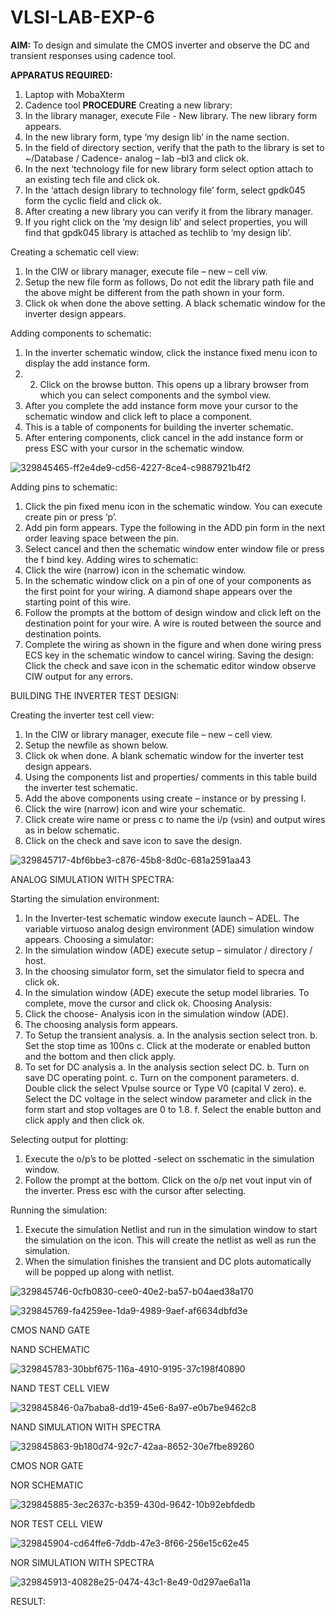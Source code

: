 # VLSI-LAB-EXP-6

**AIM:**
To design and simulate the CMOS inverter and observe the DC and transient responses using cadence tool.

**APPARATUS REQUIRED:**
1.	Laptop with MobaXterm
2.	Cadence tool
**PROCEDURE**
Creating a new library:
1.	In the library manager, execute File - New library. The new library form appears.
2.	In the new library form, type ‘my design lib’ in the name section.
3.	In the field of directory section, verify that the path to the library is set to ~/Database / Cadence- analog – lab –bl3 and click ok.
4.	In the next ‘technology file for new library form select option attach to an existing tech file and click ok.
5.	In the ‘attach design library to technology file’ form, select gpdk045 form the cyclic field and click ok.
6.	After creating a new library you can verify it from the library manager.
7.	If you right click on the ‘my design lib’ and select properties, you will find that gpdk045 library is attached as techlib to ‘my design lib’.

Creating a schematic cell view:
1.	In the CIW or library manager, execute file – new – cell viw.
2.	Setup the new file form as follows, Do not edit the library path file and the above might be different from the path shown in your form.
3.	Click ok when done the above setting. A black schematic window for the inverter design appears.

Adding components to schematic:
1.	In the inverter schematic window, click the instance fixed menu icon to display the add instance form.
2.	2.	Click on the browse button. This opens up a library browser from which you can select components and the symbol view.
3.	After you complete the add instance form move your cursor to the schematic window and click left to place a component.
4.	This is a table of components for building the inverter schematic.
5.	After entering components, click cancel in the add instance form or press ESC with your cursor in the schematic window.

![329845465-ff2e4de9-cd56-4227-8ce4-c9887921b4f2](https://github.com/kailashkarthikeyan/VLSI-LAB-EXP-6/assets/160568677/a6dbb28c-dded-427f-9330-262f32ac7d21)

 Adding pins to schematic:
1.	Click the pin fixed menu icon in the schematic window. You can execute create pin or press ‘p’.
2.	Add pin form appears. Type the following in the ADD pin form in the next order leaving space between the pin.
3.	Select cancel and then the schematic window enter window file or press the f bind key.
Adding wires to schematic:
1.	Click the wire (narrow) icon in the schematic window.
2.	In the schematic window click on a pin of one of your components as the first point for your wiring. A diamond shape appears over the starting point of this wire.
3.	Follow the prompts at the bottom of design window and click left on the destination point for your wire. A wire is routed between the source and destination points.
4.	Complete the wiring as shown in the figure and when done wiring press ECS key in the schematic window to cancel wiring.
Saving the design: Click the check and save icon in the schematic editor window observe CIW output for any errors.

BUILDING THE INVERTER TEST DESIGN:

Creating the inverter test cell view:
1.	In the CIW or library manager, execute file – new – cell view.
2.	Setup the newfile as shown below.
3.	Click ok when done. A blank schematic window for the inverter test design appears.
4.	Using the components list and properties/ comments in this table build the inverter test schematic.
5.	Add the above components using create – instance or by pressing I.
6.	Click the wire (narrow) icon and wire your schematic.
7.	Click create wire name or press c to name the i/p (vsin) and output wires as in below schematic.
8.	Click on the check and save icon to save the design.

![329845717-4bf6bbe3-c876-45b8-8d0c-681a2591aa43](https://github.com/kailashkarthikeyan/VLSI-LAB-EXP-6/assets/160568677/b8122edf-9ba5-4de0-9b0b-c849a2775c9c)

ANALOG SIMULATION WITH SPECTRA:

Starting the simulation environment:

1.	In the Inverter-test schematic window execute launch – ADEL. The variable virtuoso analog design environment (ADE) simulation window appears. Choosing a simulator:
2.	In the simulation window (ADE) execute setup – simulator / directory / host.
3.	In the choosing simulator form, set the simulator field to specra and click ok.
4.	In the simulation window (ADE) execute the setup model libraries. To complete, move the cursor and click ok. Choosing Analysis:
5.	Click the choose- Analysis icon in the simulation window (ADE).
6.	The choosing analysis form appears.
7.	To Setup the transient analysis. a. In the analysis section select tron. b. Set the stop time as 100ns c. Click at the moderate or enabled button and the bottom and then click apply.
8.	To set for DC analysis a. In the analysis section select DC. b. Turn on save DC operating point. c. Turn on the component parameters. d. Double click the select Vpulse source or Type V0 (capital V zero). e. Select the DC voltage in the select window parameter and click in the form start and stop voltages are 0 to 1.8. f. Select the enable button and click apply and then click ok.

Selecting output for plotting:
1.	Execute the o/p’s to be plotted -select on sschematic in the simulation window.
2.	Follow the prompt at the bottom. Click on the o/p net vout input vin of the inverter. Press esc with the cursor after selecting.

Running the simulation:
1.	Execute the simulation Netlist and run in the simulation window to start the simulation on the icon. This will create the netlist as well as run the simulation.
2.	When the simulation finishes the transient and DC plots automatically will be popped up along with netlist.


![329845746-0cfb0830-cee0-40e2-ba57-b04aed38a170](https://github.com/kailashkarthikeyan/VLSI-LAB-EXP-6/assets/160568677/8e38982e-1231-4e1e-a932-9942bef034ab)

![329845769-fa4259ee-1da9-4989-9aef-af6634dbfd3e](https://github.com/kailashkarthikeyan/VLSI-LAB-EXP-6/assets/160568677/995ebf89-46ce-4147-a6db-c46a066c3d10)

CMOS NAND GATE

NAND SCHEMATIC

![329845783-30bbf675-116a-4910-9195-37c198f40890](https://github.com/kailashkarthikeyan/VLSI-LAB-EXP-6/assets/160568677/795ae677-4db7-4f0b-a842-f1b8af0cf83d)

NAND TEST CELL VIEW

![329845846-0a7baba8-dd19-45e6-8a97-e0b7be9462c8](https://github.com/kailashkarthikeyan/VLSI-LAB-EXP-6/assets/160568677/a06f1d64-5cac-44f6-8ed2-b473c26a9acd)


NAND SIMULATION WITH SPECTRA

![329845863-9b180d74-92c7-42aa-8652-30e7fbe89260](https://github.com/kailashkarthikeyan/VLSI-LAB-EXP-6/assets/160568677/d8e97de1-544d-4bfb-8d80-61117c6b2630)

CMOS NOR GATE

NOR SCHEMATIC

![329845885-3ec2637c-b359-430d-9642-10b92ebfdedb](https://github.com/kailashkarthikeyan/VLSI-LAB-EXP-6/assets/160568677/7451b52f-20f8-457d-81f3-edd5d5c963ad)

NOR TEST CELL VIEW

![329845904-cd64ffe6-7ddb-47e3-8f66-256e15c62e45](https://github.com/kailashkarthikeyan/VLSI-LAB-EXP-6/assets/160568677/f39d1142-b35e-438d-b710-8fb73de7143d)

NOR SIMULATION WITH SPECTRA

![329845913-40828e25-0474-43c1-8e49-0d297ae6a11a](https://github.com/kailashkarthikeyan/VLSI-LAB-EXP-6/assets/160568677/2e605d13-e35c-424f-8395-58d4edff252a)

RESULT:
